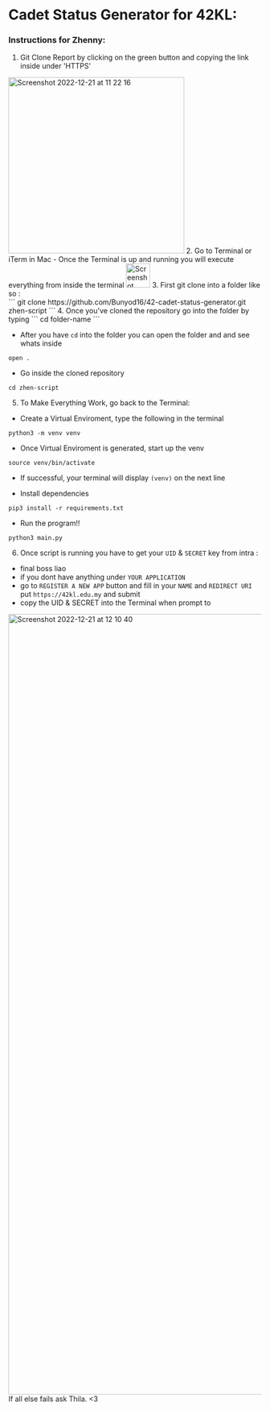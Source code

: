 # Cadet Status Generator for 42KL:

### Instructions for Zhenny:
1. Git Clone Report by clicking on the green button and copying the link inside under 'HTTPS'
<img width="350" alt="Screenshot 2022-12-21 at 11 22 16" src="https://user-images.githubusercontent.com/32697686/208813865-4ceca585-0327-4bd3-ad16-88d971d0fcb7.png">
2. Go to Terminal or iTerm in Mac
  - Once the Terminal is up and running you will execute everything from inside the terminal
<img width="48" alt="Screenshot 2022-12-21 at 11 38 25" src="https://user-images.githubusercontent.com/32697686/208816001-c168da86-19be-4883-8659-d072bb1914b2.png">
3. First git clone into a folder like so : <br />
   ```
   git clone https://github.com/Bunyod16/42-cadet-status-generator.git zhen-script
   ```
4. Once you've cloned the repository go into the folder by typing
```
cd folder-name
```

  - After you have `cd` into the folder you can open the folder and and see whats inside <br />
  ```
  open .
  ```

  - Go inside the cloned repository <br />

```
cd zhen-script
```

5. To Make Everything Work, go back to the Terminal:

- Create a Virtual Enviroment, type the following in the terminal

```
python3 -m venv venv
```

- Once Virtual Enviroment is generated, start up the venv

```
source venv/bin/activate
```

- If successful, your terminal will display `(venv)` on the next line

- Install dependencies

```
pip3 install -r requirements.txt
```

- Run the program!!

```
python3 main.py
```

6. Once script is running you have to get your `UID` & `SECRET` key from intra :

- final boss liao
- if you dont have anything under `YOUR APPLICATION`
- go to `REGISTER A NEW APP` button and fill in your `NAME` and `REDIRECT URI` put `https://42kl.edu.my` and submit
- copy the UID & SECRET into the Terminal when prompt to
<img width="1550" alt="Screenshot 2022-12-21 at 12 10 40" src="https://user-images.githubusercontent.com/32697686/208819813-434a8d5a-7068-4374-a3c9-c7856a03a432.png">

<br />
If all else fails ask Thila. <3
